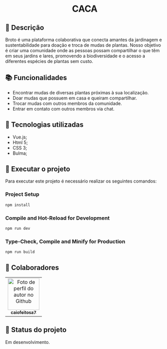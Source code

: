 <h1 align="center">CACA</h1>

## :memo: Descrição
Broto é uma plataforma colaborativa que conecta amantes da jardinagem e sustentabilidade para doação e troca de mudas de plantas. Nosso objetivo é criar uma comunidade onde as pessoas possam compartilhar o que têm em seus jardins e lares, promovendo a biodiversidade e o acesso a diferentes espécies de plantas sem custo.

## :books: Funcionalidades
- Encontrar mudas de diversas plantas próximas à sua localização.
- Doar mudas que possuem em casa e queiram compartilhar.
- Trocar mudas com outros membros da comunidade.
- Entrar em contato com outros membros via chat.

## :wrench: Tecnologias utilizadas
* Vue.js;
* Html 5;
* CSS 3;
* Bulma;

## :rocket: Executar o projeto
Para executar este projeto é necessário realizar os seguintes comandos:

### Project Setup

```sh
npm install
```

### Compile and Hot-Reload for Development

```sh
npm run dev
```

### Type-Check, Compile and Minify for Production

```sh
npm run build
```

## :handshake: Colaboradores
<table>
  <tr>
    <td align="center">
      <a href="http://github.com/caiofeitosa7">
        <img src="https://avatars.githubusercontent.com/u/68925245?s=400&u=4dc58e4e9c2575d5ccdbf33ddfd5f08d58c7f5dc&v=4" width="100px;" alt="Foto de perfil do autor no Github"/><br>
        <sub>
          <b>caiofeitosa7</b>
        </sub>
      </a>
    </td>
  </tr>
</table>

## :dart: Status do projeto
Em desenvolvimento.
